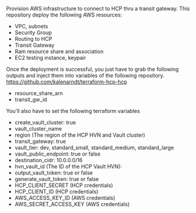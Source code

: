 Provision AWS infrastructure to connect to HCP thru a transit gateway. This repository deploy the following AWS resources:

- VPC, subnets
- Security Group
- Routing to HCP
- Transit Gateway
- Ram resource share and association
- EC2 testing instance, keypair

Once the deployment is successful, you just have to grab the following outputs and inject them into variables of the following repository. https://github.com/kalenarndt/terraform-hcp-hcp

- resource_share_arn
- transit_gw_id

You'll also have to set the following terraform variables

- create_vault_cluster: true
- vault_cluster_name
- region (The region of the HCP HVN and Vault cluster)
- transit_gateway: true
- vault_tier: dev, standard_small, standard_medium, standard_large
- vault_public_endpoint: true or false
- destination_cidr: 10.0.0.0/16
- hvn_vault_id (The ID of the HCP Vault HVN): 
- output_vault_token: true or false
- generate_vault_token: true or false
- HCP_CLIENT_SECRET (HCP credentials)
- HCP_CLIENT_ID (HCP credentials)
- AWS_ACCESS_KEY_ID (AWS credentials)
- AWS_SECRET_ACCESS_KEY (AWS credentials)